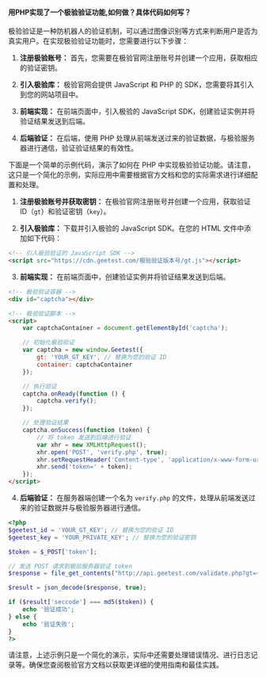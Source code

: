 #### 用PHP实现了一个极验验证功能,如何做？具体代码如何写？


极验验证是一种防机器人的验证机制，可以通过图像识别等方式来判断用户是否为真实用户。在实现极验验证功能时，您需要进行以下步骤：

1. **注册极验账号：** 首先，您需要在极验官网注册账号并创建一个应用，获取相应的验证密钥。

2. **引入极验库：** 极验官网会提供 JavaScript 和 PHP 的 SDK，您需要将其引入到您的网站项目中。

3. **前端实现：** 在前端页面中，引入极验的 JavaScript SDK，创建验证实例并将验证结果发送到后端。

4. **后端验证：** 在后端，使用 PHP 处理从前端发送过来的验证数据，与极验服务器进行通信，验证验证结果的有效性。


下面是一个简单的示例代码，演示了如何在 PHP 中实现极验验证功能。请注意，这只是一个简化的示例，实际应用中需要根据官方文档和您的实际需求进行详细配置和处理。

1. **注册极验账号并获取密钥：** 在极验官网注册账号并创建一个应用，获取验证 ID（`gt`）和验证密钥（`key`）。

2. **引入极验库：** 下载并引入极验的 JavaScript SDK。在您的 HTML 文件中添加如下代码：

```html
<!-- 引入极验验证的 JavaScript SDK -->
<script src="https://cdn.geetest.com/极验验证版本号/gt.js"></script>
```

3. **前端实现：** 在前端页面中，创建验证实例并将验证结果发送到后端。

```html
<!-- 极验验证容器 -->
<div id="captcha"></div>

<!-- 极验验证脚本 -->
<script>
    var captchaContainer = document.getElementById('captcha');

    // 初始化极验验证
    var captcha = new window.Geetest({
        gt: 'YOUR_GT_KEY', // 替换为您的验证 ID
        container: captchaContainer
    });

    // 执行验证
    captcha.onReady(function () {
        captcha.verify();
    });

    // 处理验证结果
    captcha.onSuccess(function (token) {
        // 将 token 发送到后端进行验证
        var xhr = new XMLHttpRequest();
        xhr.open('POST', 'verify.php', true);
        xhr.setRequestHeader('Content-type', 'application/x-www-form-urlencoded');
        xhr.send('token=' + token);
    });
</script>
```

4. **后端验证：** 在服务器端创建一个名为 `verify.php` 的文件，处理从前端发送过来的验证数据并与极验服务器进行通信。

```php
<?php
$geetest_id = 'YOUR_GT_KEY'; // 替换为您的验证 ID
$geetest_key = 'YOUR_PRIVATE_KEY'; // 替换为您的验证密钥

$token = $_POST['token'];

// 发送 POST 请求到极验服务器验证 token
$response = file_get_contents("http://api.geetest.com/validate.php?gt={$geetest_id}&challenge={$token}&userresponse={$token}&key={$geetest_key}");

$result = json_decode($response, true);

if ($result['seccode'] === md5($token)) {
    echo '验证成功';
} else {
    echo '验证失败';
}
?>
```

请注意，上述示例只是一个简化的演示，实际中还需要处理错误情况、进行日志记录等。确保您查阅极验官方文档以获取更详细的使用指南和最佳实践。
